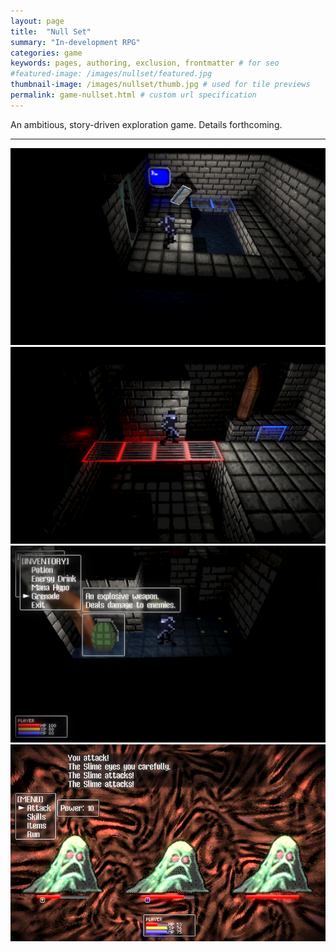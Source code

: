 ```yaml
---
layout: page
title:  "Null Set"
summary: "In-development RPG"
categories: game
keywords: pages, authoring, exclusion, frontmatter # for seo
#featured-image: /images/nullset/featured.jpg
thumbnail-image: /images/nullset/thumb.jpg # used for tile previews
permalink: game-nullset.html # custom url specification
---
```


An ambitious, story-driven exploration game.  Details forthcoming.

<hr />

<div class="box alt">
<div class="row uniform">
<div class="6u"><span class="image fit"><img src="images/nullset/nullset_1.png" alt="" /></span></div>
<div class="6u"><span class="image fit"><img src="images/nullset/nullset_2.png" alt="" /></span></div>
<div class="6u"><span class="image fit"><img src="images/nullset/nullset_3.png" alt="" /></span></div>
<div class="6u"><span class="image fit"><img src="images/nullset/nullset_4.png" alt="" /></span></div>
</div>
</div>
